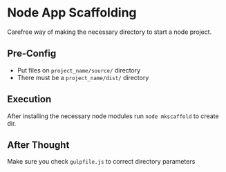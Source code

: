 # Node App Scaffolding
Carefree way of making the necessary directory to start a node project.

## Pre-Config
* Put files on `project_name/source/` directory
* There must be a `project_name/dist/` directory

## Execution
After installing the necessary node modules run `node mkscaffold` to create dir.

## After Thought
Make sure you check `gulpfile.js` to correct directory parameters